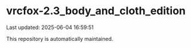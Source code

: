 # vrcfox-2.3_body_and_cloth_edition

Last updated: 2025-06-04 16:59:51

This repository is automatically maintained.

